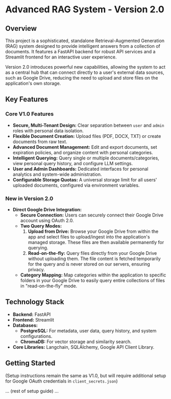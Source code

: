 # Advanced RAG System - Version 2.0

## Overview

This project is a sophisticated, standalone Retrieval-Augmented Generation (RAG) system designed to provide intelligent answers from a collection of documents. It features a FastAPI backend for robust API services and a Streamlit frontend for an interactive user experience.

Version 2.0 introduces powerful new capabilities, allowing the system to act as a central hub that can connect directly to a user's external data sources, such as Google Drive, reducing the need to upload and store files on the application's own storage.

## Key Features

### Core V1.0 Features
*   **Secure, Multi-Tenant Design:** Clear separation between `user` and `admin` roles with personal data isolation.
*   **Flexible Document Creation:** Upload files (PDF, DOCX, TXT) or create documents from raw text.
*   **Advanced Document Management:** Edit and export documents, set expiration policies, and organize content with personal categories.
*   **Intelligent Querying:** Query single or multiple documents/categories, view personal query history, and configure LLM settings.
*   **User and Admin Dashboards:** Dedicated interfaces for personal analytics and system-wide administration.
*   **Configurable Storage Quotas:** A universal storage limit for all users' uploaded documents, configured via environment variables.

### New in Version 2.0
*   **Direct Google Drive Integration:**
    *   **Secure Connection:** Users can securely connect their Google Drive account using OAuth 2.0.
    *   **Two Query Modes:**
        1.  **Upload from Drive:** Browse your Google Drive from within the app and select files to upload/ingest into the application's managed storage. These files are then available permanently for querying.
        2.  **Read-on-the-fly:** Query files directly from your Google Drive without uploading them. The file content is fetched temporarily for the query and is never stored on our servers, ensuring privacy.
    *   **Category Mapping:** Map categories within the application to specific folders in your Google Drive to easily query entire collections of files in "read-on-the-fly" mode.

## Technology Stack

*   **Backend:** FastAPI
*   **Frontend:** Streamlit
*   **Databases:**
    *   **PostgreSQL:** For metadata, user data, query history, and system configurations.
    *   **ChromaDB:** For vector storage and similarity search.
*   **Core Libraries:** Langchain, SQLAlchemy, Google API Client Library.

## Getting Started

(Setup instructions remain the same as V1.0, but will require additional setup for Google OAuth credentials in `client_secrets.json`)

... (rest of setup guide) ...
